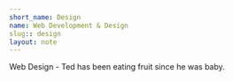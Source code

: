 ```yaml
---
short_name: Design
name: Web Development & Design
slug:: design
layout: note
---
```

Web Design - Ted has been eating fruit since he was baby.
